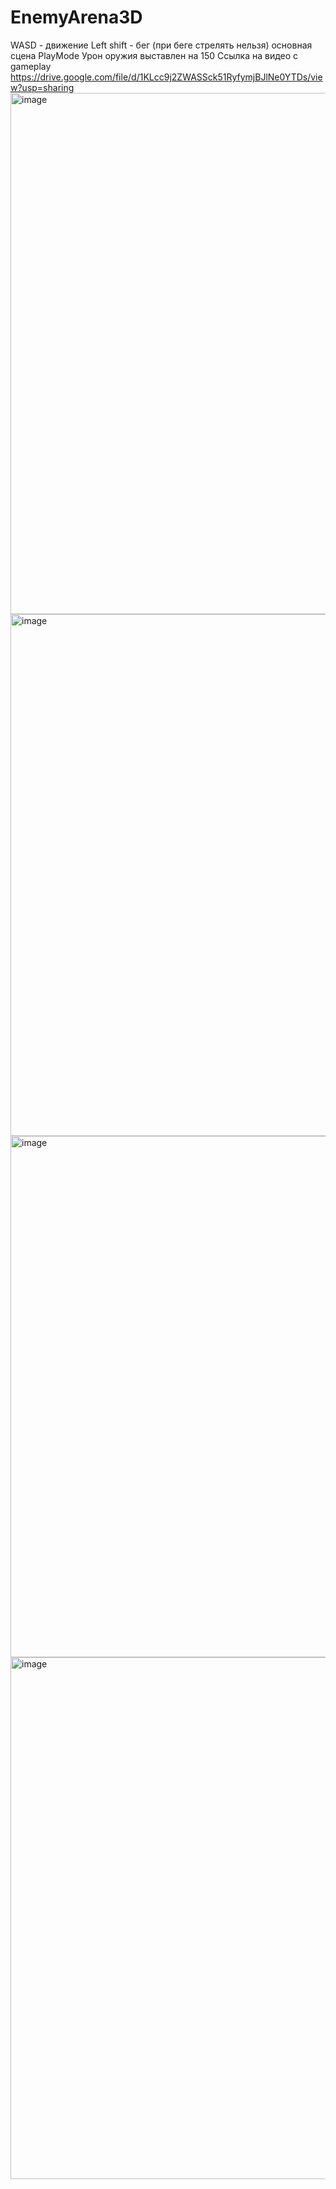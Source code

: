 # EnemyArena3D
WASD - движение
Left shift - бег (при беге стрелять нельзя)
основная сцена PlayMode
Урон оружия выставлен на 150
Ссылка на видео с gameplay
https://drive.google.com/file/d/1KLcc9j2ZWASSck51RyfymjBJlNe0YTDs/view?usp=sharing
<img width="1491" height="834" alt="image" src="https://github.com/user-attachments/assets/60a6f118-4dfd-4df7-b764-ee777f71b452" />
<img width="1493" height="835" alt="image" src="https://github.com/user-attachments/assets/7a58054f-a991-41d3-ab56-1ff152dc3588" />
<img width="1492" height="834" alt="image" src="https://github.com/user-attachments/assets/0bf7b240-700a-493d-a08e-fe97ca6ef52c" />
<img width="1493" height="835" alt="image" src="https://github.com/user-attachments/assets/ff6e4327-69d7-4a2b-89fc-67d267d9b37e" />
